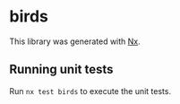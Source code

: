 # birds

This library was generated with [Nx](https://nx.dev).

## Running unit tests

Run `nx test birds` to execute the unit tests.
